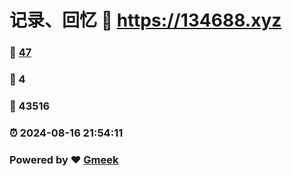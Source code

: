 # 记录、回忆 :link: https://134688.xyz 
### :page_facing_up: [47](https://134688.xyz/tag.html) 
### :speech_balloon: 4 
### :hibiscus: 43516 
### :alarm_clock: 2024-08-16 21:54:11 
### Powered by :heart: [Gmeek](https://github.com/Meekdai/Gmeek)
